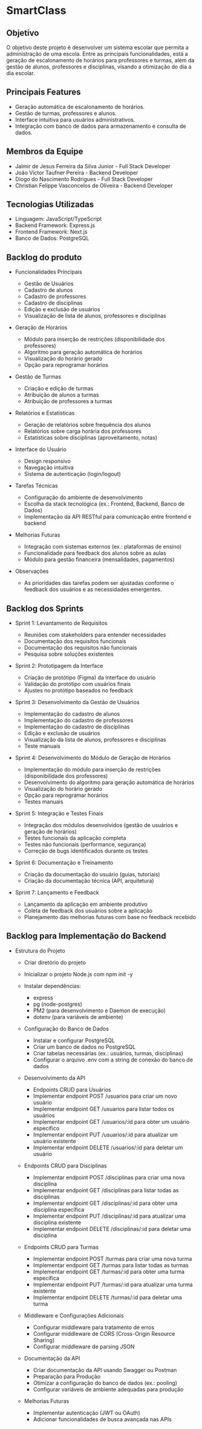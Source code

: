# SmartClass

## Objetivo

O objetivo deste projeto é desenvolver um sistema escolar que permita a
administração de uma escola. Entre as principais funcionalidades, está a
geração de escalonamento de horários para professores e turmas, além da gestão
de alunos, professores e disciplinas, visando a otimização do dia a dia
escolar.

## Principais Features

- Geração automática de escalonamento de horários.
- Gestão de turmas, professores e alunos.
- Interface intuitiva para usuários administrativos.
- Integração com banco de dados para armazenamento e consulta de dados.

## Membros da Equipe

- Jalmir de Jesus Ferreira da Silva Junior - Full Stack Developer
- João Victor Taufner Pereira - Backend Developer
- Diogo do Nascimento Rodrigues - Full Stack Developer
- Christian Felippe Vasconcelos de Oliveira - Backend Developer

## Tecnologias Utilizadas

- Linguagem: JavaScript/TypeScript
- Backend Framework: Express.js
- Frontend Framework: Next.js
- Banco de Dados: PostgreSQL

## Backlog do produto

- Funcionalidades Principais
  - Gestão de Usuários
  - Cadastro de alunos
  - Cadastro de professores
  - Cadastro de disciplinas
  - Edição e exclusão de usuários
  - Visualização de lista de alunos, professores e disciplinas
  
- Geração de Horários
  - Módulo para inserção de restrições (disponibilidade dos professores)
  - Algoritmo para geração automática de horários
  - Visualização do horário gerado
  - Opção para reprogramar horários
  
- Gestão de Turmas
  - Criação e edição de turmas
  - Atribuição de alunos a turmas
  - Atribuição de professores a turmas
  
- Relatórios e Estatísticas
  - Geração de relatórios sobre frequência dos alunos
  - Relatórios sobre carga horária dos professores
  - Estatísticas sobre disciplinas (aproveitamento, notas)
  
- Interface do Usuário
  - Design responsivo
  - Navegação intuitiva
  - Sistema de autenticação (login/logout)
  
- Tarefas Técnicas
  - Configuração do ambiente de desenvolvimento
  - Escolha da stack tecnológica (ex.: Frontend, Backend, Banco de Dados)
  - Implementação da API RESTful para comunicação entre frontend e backend 

- Melhorias Futuras
  - Integração com sistemas externos (ex.: plataformas de ensino)
  - Funcionalidade para feedback dos alunos sobre as aulas
  - Módulo para gestão financeira (mensalidades, pagamentos)
 
- Observações
  - As prioridades das tarefas podem ser ajustadas conforme o feedback dos usuários e as necessidades emergentes.

 ## Backlog dos Sprints

- Sprint 1: Levantamento de Requisitos
  - Reuniões com stakeholders para entender necessidades
  - Documentação dos requisitos funcionais
  - Documentação dos requisitos não funcionais
  - Pesquisa sobre soluções existentes
    
- Sprint 2: Prototipagem da Interface
  - Criação de protótipo (Figma) da interface do usuário
  - Validação do protótipo com usuários finais
  - Ajustes no protótipo baseados no feedback
    
- Sprint 3: Desenvolvimento da Gestão de Usuários
  - Implementação do cadastro de alunos
  - Implementação do cadastro de professores
  - Implementação do cadastro de disciplinas
  - Edição e exclusão de usuários
  - Visualização da lista de alunos, professores e disciplinas
  - Teste manuais
 
- Sprint 4: Desenvolvimento do Módulo de Geração de Horários
  - Implementação do módulo para inserção de restrições (disponibilidade dos professores)
  - Desenvolvimento do algoritmo para geração automática de horários
  - Visualização do horário gerado
  - Opção para reprogramar horários
  - Testes manuais
    
- Sprint 5: Integração e Testes Finais
  - Integração dos módulos desenvolvidos (gestão de usuários e geração de horários)
  - Testes funcionais da aplicação completa
  - Testes não funcionais (performance, segurança)
  - Correção de bugs identificados durante os testes
    
- Sprint 6: Documentação e Treinamento
  - Criação da documentação do usuário (guias, tutoriais)
  - Criação da documentação técnica (API, arquitetura)  
    
- Sprint 7: Lançamento e Feedback
  - Lançamento da aplicação em ambiente produtivo
  - Coleta de feedback dos usuários sobre a aplicação
  - Planejamento das melhorias futuras com base no feedback recebido
 
## Backlog para Implementação do Backend

- Estrutura do Projeto
  - Criar diretório do projeto
  - Inicializar o projeto Node.js com npm init -y
  - Instalar dependências:
     - express
     - pg (node-postgres)
     - PM2 (para desenvolvimento e Daemon de execução)
     - dotenv (para variáveis de ambiente)
  - Configuração do Banco de Dados
     - Instalar e configurar PostgreSQL
     - Criar um banco de dados no PostgreSQL
     - Criar tabelas necessárias (ex.: usuários, turmas, disciplinas)
     - Configurar o arquivo .env com a string de conexão do banco de dados
  - Desenvolvimento da API
     - Endpoints CRUD para Usuários
      - Implementar endpoint POST /usuarios para criar um novo usuário
      - Implementar endpoint GET /usuarios para listar todos os usuários
      - Implementar endpoint GET /usuarios/:id para obter um usuário específico
      - Implementar endpoint PUT /usuarios/:id para atualizar um usuário existente
      - Implementar endpoint DELETE /usuarios/:id para deletar um usuário
  - Endpoints CRUD para Disciplinas
      - Implementar endpoint POST /disciplinas para criar uma nova disciplina
      - Implementar endpoint GET /disciplinas para listar todas as disciplinas
      - Implementar endpoint GET /disciplinas/:id para obter uma disciplina específica
      - Implementar endpoint PUT /disciplinas/:id para atualizar uma disciplina existente
      - Implementar endpoint DELETE /disciplinas/:id para deletar uma disciplina
  - Endpoints CRUD para Turmas
      - Implementar endpoint POST /turmas para criar uma nova turma
      - Implementar endpoint GET /turmas para listar todas as turmas
      - Implementar endpoint GET /turmas/:id para obter uma turma específica
      - Implementar endpoint PUT /turmas/:id para atualizar uma turma existente
      - Implementar endpoint DELETE /turmas/:id para deletar uma turma
  - Middleware e Configurações Adicionais
       - Configurar middleware para tratamento de erros
       - Configurar middleware de CORS (Cross-Origin Resource Sharing)
       - Configurar middleware de parsing JSON

  - Documentação da API
       - Criar documentação da API usando Swagger ou Postman
       - Preparação para Produção
       - Otimizar a configuração do banco de dados (ex.: pooling)
       - Configurar variáveis de ambiente adequadas para produção
  - Melhorias Futuras
       - Implementar autenticação (JWT ou OAuth)
       - Adicionar funcionalidades de busca avançada nas APIs
